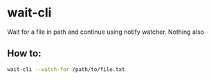 # wait-cli
Wait for a file in path and continue using notify watcher. Nothing also

## How to:

```bash
wait-cli --watch-for /path/to/file.txt
```
